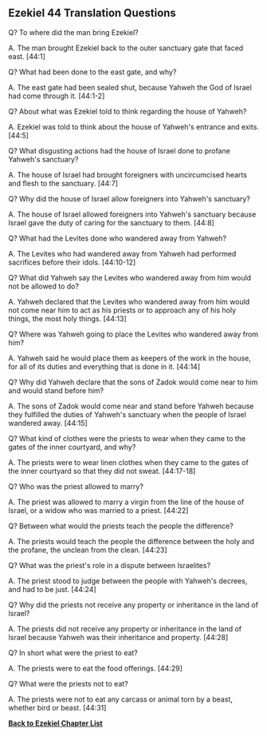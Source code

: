 ## Ezekiel 44 Translation Questions ##

Q? To where did the man bring Ezekiel?

A. The man brought Ezekiel back to the outer sanctuary gate that faced east. [44:1]

Q? What had been done to the east gate, and why?

A. The east gate had been sealed shut, because Yahweh the God of Israel had come through it. [44:1-2]

Q? About what was Ezekiel told to think regarding the house of Yahweh?

A. Ezekiel was told to think about the house of Yahweh's entrance and exits. [44:5]

Q? What disgusting actions had the house of Israel done to profane Yahweh's sanctuary?

A. The house of Israel had brought foreigners with uncircumcised hearts and flesh to the sanctuary. [44:7]

Q? Why did the house of Israel allow foreigners into Yahweh's sanctuary?

A. The house of Israel allowed foreigners into Yahweh's sanctuary because Israel gave the duty of caring for the sanctuary to them. [44:8]

Q? What had the Levites done who wandered away from Yahweh?

A. The Levites who had wandered away from Yahweh had performed sacrifices before their idols. [44:10-12]

Q? What did Yahweh say the Levites who wandered away from him would not be allowed to do?

A. Yahweh declared that the Levites who wandered away from him would not come near him to act as his priests or to approach any of his holy things, the most holy things. [44:13]

Q? Where was Yahweh going to place the Levites who wandered away from him?

A. Yahweh said he would place them as keepers of the work in the house, for all of its duties and everything that is done in it. [44:14]

Q? Why did Yahweh declare that the sons of Zadok would come near to him and would stand before him?

A. The sons of Zadok would come near and stand before Yahweh because they fulfilled the duties of Yahweh's sanctuary when the people of Israel wandered away. [44:15]

Q? What kind of clothes were the priests to wear when they came to the gates of the inner courtyard, and why?

A. The priests were to wear linen clothes when they came to the gates of the inner courtyard so that they did not sweat. [44:17-18]

Q? Who was the priest allowed to marry?

A. The priest was allowed to marry a virgin from the line of the house of Israel, or a widow who was married to a priest. [44:22]

Q? Between what would the priests teach the people the difference?

A. The priests would teach the people the difference between the holy and the profane, the unclean from the clean. [44:23]

Q? What was the priest's role in a dispute between Israelites?

A. The priest stood to judge between the people with Yahweh's decrees, and had to be just. [44:24]

Q? Why did the priests not receive any property or inheritance in the land of Israel?

A. The priests did not receive any property or inheritance in the land of Israel because Yahweh was their inheritance and property. [44:28]

Q? In short what were the priest to eat?

A. The priests were to eat the food offerings. [44:29]

Q? What were the priests not to eat?

A. The priests were not to eat any carcass or animal torn by a beast, whether bird or beast. [44:31]

__[Back to Ezekiel Chapter List](./)__

